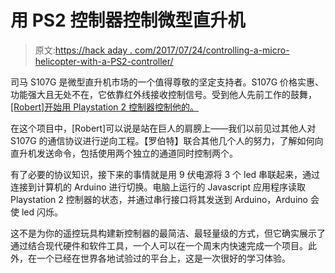 # 用 PS2 控制器控制微型直升机

> 原文:[https://hack aday . com/2017/07/24/controlling-a-micro-helicopter-with-a-PS2-controller/](https://hackaday.com/2017/07/24/controlling-a-micro-helicopter-with-a-ps2-controller/)

司马 S107G 是微型直升机市场的一个值得尊敬的坚定支持者。S107G 价格实惠、功能强大且无处不在，它依靠红外线接收控制信号。受到他人先前工作的鼓舞， [[Robert]开始用 Playstation 2 控制器控制他的。](https://www.xarg.org/2017/07/operate-a-syma-s107g-remote-control-helicopter-with-an-arduino/)

在这个项目中，[Robert]可以说是站在巨人的肩膀上——我们以前见过其他人对 S107G 的通信协议进行逆向工程。【罗伯特】联合其他几个人的努力，了解如何向直升机发送命令，包括使用两个独立的通道同时控制两个。

有了必要的协议知识，接下来的事情就是用 9 伏电源将 3 个 led 串联起来，通过连接到计算机的 Arduino 进行切换。电脑上运行的 Javascript 应用程序读取 Playstation 2 控制器的状态，并通过串行接口将其发送到 Arduino，Arduino 会使 led 闪烁。

这不是为你的遥控玩具构建新控制器的最简洁、最轻量级的方式，但它确实展示了通过结合现代硬件和软件工具，一个人可以在一个周末内快速完成一个项目。此外，在一个已经在世界各地试验过的平台上，这是一次很好的学习体验。